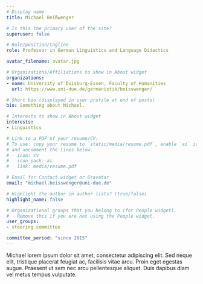```yaml
---
# Display name
title: Michael Beißwenger

# Is this the primary user of the site?
superuser: false

# Role/position/tagline
role: Professor in German Linguistics and Language Didactics

avatar_filename: avatar.jpg

# Organizations/Affiliations to show in About widget
organizations:
- name: University of Duisburg-Essen, Faculty of Humanities
  url: https://www.uni-due.de/germanistik/beisswenger/

# Short bio (displayed in user profile at end of posts)
bio: Something about Michael.

# Interests to show in About widget
interests:
- Linguistics

# Link to a PDF of your resume/CV.
# To use: copy your resume to `static/media/resume.pdf`, enable `ai` icons in `params.toml`, 
# and uncomment the lines below.
# - icon: cv
#   icon_pack: ai
#   link: media/resume.pdf

# Email for Contact widget or Gravatar
email: "michael.beisswenger@uni-due.de"

# Highlight the author in author lists? (true/false)
highlight_name: false

# Organizational groups that you belong to (for People widget)
#   Remove this if you are not using the People widget.
user_groups:
- steering committee

committee_period: "since 2015"
---
```


Michael lorem ipsum dolor sit amet, consectetur adipiscing elit. Sed
neque elit, tristique placerat feugiat ac, facilisis vitae arcu. Proin eget
egestas augue. Praesent ut sem nec arcu pellentesque aliquet. Duis dapibus diam
vel metus tempus vulputate.
